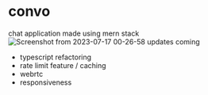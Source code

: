 # convo

chat application made using mern stack
![Screenshot from 2023-07-17 00-26-58](https://github.com/Ayush0054/convo/assets/97244608/a6cbade7-66db-4d00-be2c-953544e40c3a)
updates coming
- typescript refactoring
- rate limit feature / caching
- webrtc
- responsiveness
